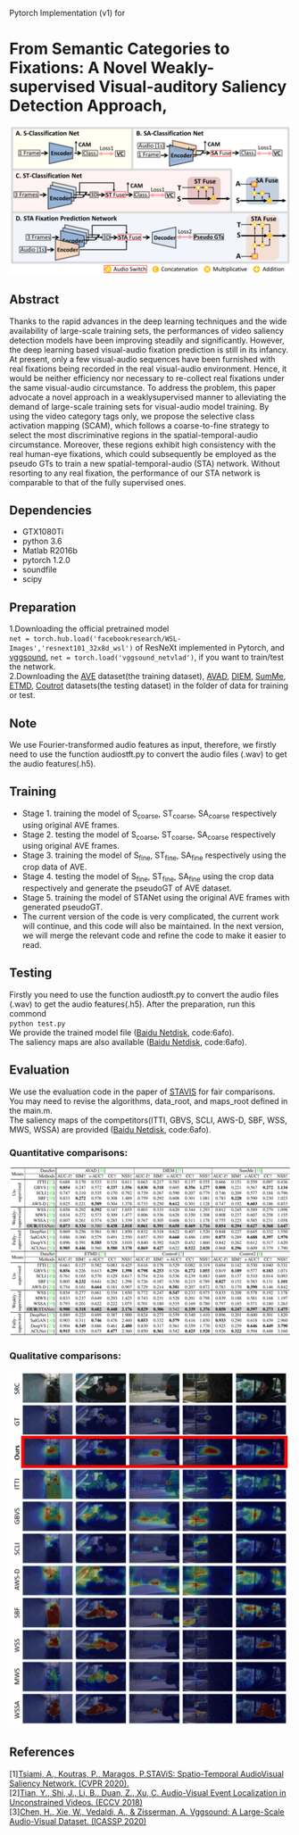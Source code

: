 Pytorch Implementation (v1) for  
# From Semantic Categories to Fixations: A Novel Weakly-supervised Visual-auditory Saliency Detection Approach,   
![net](https://github.com/CVPR2021Submit/STANet/blob/main/fig/net.gif)  
## Abstract
Thanks to the rapid advances in the deep learning techniques and the wide availability of large-scale training sets, the performances of video saliency detection models have been improving steadily and significantly. However, the deep learning based visual-audio fixation prediction is still in its infancy. At present, only a few visual-audio sequences have been furnished with real fixations being recorded in the real visual-audio environment. Hence, it would be neither efficiency nor necessary to re-collect real fixations under the same visual-audio circumstance. To address the problem, this paper advocate a novel approach in a weaklysupervised manner to alleviating the demand of large-scale training sets for visual-audio model training. By using the video category tags only, we propose the selective class activation mapping (SCAM), which follows a coarse-to-fine strategy to select the most discriminative regions in the spatial-temporal-audio circumstance. Moreover, these regions exhibit high consistency with the real human-eye fixations, which could subsequently be employed as the pseudo GTs to train a new spatial-temporal-audio (STA) network. Without resorting to any real fixation, the performance of our STA network is comparable to that of the fully supervised ones.  
## Dependencies
* GTX1080Ti
* python 3.6  
* Matlab R2016b  
* pytorch 1.2.0  
* soundfile  
* scipy  
## Preparation
1.Downloading the official pretrained model  
`net = torch.hub.load('facebookresearch/WSL-Images','resnext101_32x8d_wsl')` of ResNeXt implemented in Pytorch, and  
[vggsound](https://github.com/hche11/VGGSound), `net = torch.load('vggsound_netvlad')`, if you want to train/test the network.  
2.Downloading the [AVE](https://drive.google.com/file/d/1FjKwe79e0u96vdjIVwfRQ1V6SoDHe7kK/view) dataset(the training dataset), [AVAD](https://sites.google.com/site/minxiongkuo/home), [DIEM](https://thediemproject.wordpress.com/videos-and%c2%a0data/), [SumMe](https://gyglim.github.io/me/vsum/index.html#benchmark), [ETMD](http://cvsp.cs.ntua.gr/research/aveyetracking/), [Coutrot](http://antoinecoutrot.magix.net/public/databases.html) datasets(the testing dataset) in the folder of data for training or test.  
## Note 
We use Fourier-transformed audio features as input, therefore, we firstly need to use the function audiostft.py to convert the audio files (.wav) to get the audio features(.h5).
## Training
- Stage 1. training the model of S<sub>coarse</sub>, ST<sub>coarse</sub>, SA<sub>coarse</sub> respectively using original AVE frames.  
- Stage 2. testing the model of S<sub>coarse</sub>, ST<sub>coarse</sub>, SA<sub>coarse</sub> respectively using original AVE frames.  
- Stage 3. training the model of S<sub>fine</sub>, ST<sub>fine</sub>, SA<sub>fine</sub> respectively using the crop data of AVE.   
- Stage 4. testing the model of S<sub>fine</sub>, ST<sub>fine</sub>, SA<sub>fine</sub> using the crop data respectively and generate the pseudoGT of AVE dataset.   
- Stage 5. training the model of STANet using the original AVE frames with generated pseudoGT.  
- The current version of the code is very complicated, the current work will continue, and this code will also be maintained. In the next version, we will merge the relevant code and refine the code to make it easier to read.
## Testing 
Firstly you need to use the function audiostft.py to convert the audio files (.wav) to get the audio features(.h5).
After the preparation, run this commond  
`python test.py`  
We provide the trained model file ([Baidu Netdisk](https://pan.baidu.com/s/1nvtJm1Z6-sHBaLPsEHhw4Q), code:6afo).  
The saliency maps are also available ([Baidu Netdisk](https://pan.baidu.com/s/1nvtJm1Z6-sHBaLPsEHhw4Q), code:6afo).  
## Evaluation
We use the evaluation code in the paper of [STAVIS](https://github.com/atsiami/STAViS) for fair comparisons.   
You may need to revise the algorithms, data_root, and maps_root defined in the main.m.   
The saliency maps of the competitors(ITTI, GBVS, SCLI, AWS-D, SBF, WSS, MWS, WSSA) are provided ([Baidu Netdisk](https://pan.baidu.com/s/1nvtJm1Z6-sHBaLPsEHhw4Q), code:6afo).  
### Quantitative comparisons:  
![Quantitative](https://github.com/CVPR2021Submit/STANet/blob/main/fig/cvpr2021.gif)  
### Qualitative comparisons:  
![Quantitative](https://github.com/CVPR2021Submit/STANet/blob/main/fig/compare.gif)  
## References
[1][Tsiami, A., Koutras, P., Maragos, P.STAViS: Spatio-Temporal AudioVisual Saliency Network. (CVPR 2020).](https://openaccess.thecvf.com/content_CVPR_2020/papers/Tsiami_STAViS_Spatio-Temporal_AudioVisual_Saliency_Network_CVPR_2020_paper.pdf)  
[2][Tian, Y., Shi, J., Li, B., Duan, Z., Xu, C. Audio-Visual Event Localization in Unconstrained Videos. (ECCV 2018)](https://openaccess.thecvf.com/content_ECCV_2018/papers/Yapeng_Tian_Audio-Visual_Event_Localization_ECCV_2018_paper.pdf)  
[3][Chen, H., Xie, W., Vedaldi, A., & Zisserman, A. Vggsound: A Large-Scale Audio-Visual Dataset. (ICASSP 2020)](https://www.robots.ox.ac.uk/~vgg/publications/2020/Chen20/chen20.pdf)  
